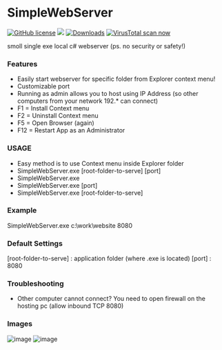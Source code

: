 # SimpleWebServer
[![GitHub license](https://img.shields.io/github/license/unitycoder/SimpleWebServer)](https://github.com/unitycoder/SimpleWebServer/blob/master/LICENSE) [](https://discord.gg/cXT97hU)<a href="https://discord.gg/cXT97hU"><img src="https://img.shields.io/discord/337579253866692608.svg"></a> [![Downloads](https://img.shields.io/github/downloads/unitycoder/simplewebserver/total)](https://github.com/unitycoder/SimpleWebServer/releases/latest/download/SimpleWebServer.zip) [![VirusTotal scan now](https://img.shields.io/static/v1?label=VirusTotal&message=Scan)](https://www.virustotal.com/gui/url/20ad2875b1531a90112d2c8fd2c47a3aa0748ba81b9906c0cee304808c43dc76?nocache=1)

smoll single exe local c# webserver (ps. no security or safety!)

### Features
- Easily start webserver for specific folder from Explorer context menu!
- Customizable port
- Running as admin allows you to host using IP Address (so other computers from your network 192.* can connect)
- F1 = Install Context menu
- F2 = Uninstall Context menu
- F5 = Open Browser (again)
- F12 = Restart App as an Administrator

### USAGE
- Easy method is to use Context menu inside Explorer folder
- SimpleWebServer.exe [root-folder-to-serve] [port]
- SimpleWebServer.exe
- SimpleWebServer.exe [port]
- SimpleWebServer.exe [root-folder-to-serve]

### Example
SimpleWebServer.exe c:\work\website 8080

### Default Settings
[root-folder-to-serve] : application folder (where .exe is located)
[port] : 8080

### Troubleshooting
- Other computer cannot connect? You need to open firewall on the hosting pc (allow inbound TCP 8080)

### Images
![image](https://github.com/unitycoder/SimpleWebServer/assets/5438317/9d1a0a31-6752-495f-810a-f0ef8a4ef7f4)
![image](https://github.com/unitycoder/SimpleWebServer/assets/5438317/7eb390ec-aa5f-4c26-9fa6-6fab42ee6bf8)
